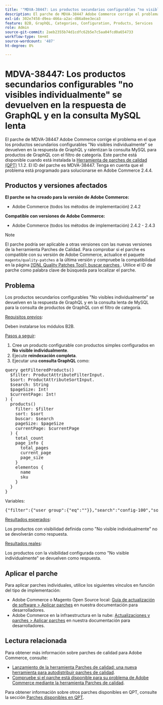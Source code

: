 ```yaml
---
title: '"MDVA-38447: Los productos secundarios configurables "no visibles individualmente" se devuelven en la respuesta de GraphQL y en la consulta MySQL lenta"'
description: El parche de MDVA-38447 Adobe Commerce corrige el problema en el que los productos secundarios configurables "No visibles individualmente" se devuelven en la respuesta de GraphQL y ralentizan la consulta MySQL para productos de GraphQL con el filtro de categoría. Este parche está disponible cuando está instalada la [Quality Patches Tool (QPT)](/help/announcements/adobe-commerce-announcements/magento-quality-patches-released-new-tool-to-self-serve-quality-patches.md) 1.1.2. El ID del parche es MDVA-38447. Tenga en cuenta que el problema está programado para solucionarse en Adobe Commerce 2.4.4.
exl-id: 302e7458-d9ea-466a-a2ac-d86a8ee3eca3
feature: B2B, GraphQL, Categories, Configuration, Products, Services
role: Admin
source-git-commit: 2aeb2355b74d1cdfc62b5e7c5aa04fcd0a654733
workflow-type: tm+mt
source-wordcount: '487'
ht-degree: 0%

---
```


# MDVA-38447: Los productos secundarios configurables &quot;no visibles individualmente&quot; se devuelven en la respuesta de GraphQL y en la consulta MySQL lenta

El parche de MDVA-38447 Adobe Commerce corrige el problema en el que los productos secundarios configurables &quot;No visibles individualmente&quot; se devuelven en la respuesta de GraphQL y ralentizan la consulta MySQL para productos de GraphQL con el filtro de categoría. Este parche está disponible cuando está instalada la [Herramienta de parches de calidad (QPT)](/help/announcements/adobe-commerce-announcements/magento-quality-patches-released-new-tool-to-self-serve-quality-patches.md) 1.1.2. El ID del parche es MDVA-38447. Tenga en cuenta que el problema está programado para solucionarse en Adobe Commerce 2.4.4.

## Productos y versiones afectados

**El parche se ha creado para la versión de Adobe Commerce:**

* Adobe Commerce (todos los métodos de implementación) 2.4.2

**Compatible con versiones de Adobe Commerce:**

* Adobe Commerce (todos los métodos de implementación) 2.4.2 - 2.4.3

>[!NOTE]
>
>El parche podría ser aplicable a otras versiones con las nuevas versiones de la herramienta Parches de Calidad. Para comprobar si el parche es compatible con su versión de Adobe Commerce, actualice el paquete `magento/quality-patches` a la última versión y compruebe la compatibilidad en la página [[!DNL Quality Patches Tool]: buscar parches ](https://experienceleague.adobe.com/tools/commerce-quality-patches/index.html). Utilice el ID de parche como palabra clave de búsqueda para localizar el parche.

## Problema

Los productos secundarios configurables &quot;No visibles individualmente&quot; se devuelven en la respuesta de GraphQL y en la consulta lenta de MySQL para la consulta de productos de GraphQL con el filtro de categoría.

<u>Requisitos previos</u>:

Deben instalarse los módulos B2B.

<u>Pasos a seguir</u>:

1. Cree un producto configurable con productos simples configurados en **No visible individualmente**.
1. Ejecute **reindexación completa**.
1. Ejecutar una **consulta GraphQL** como:

<pre>query getFilteredProducts()
  $filter: ProductAttributeFilterInput.
  $sort: ProductAttributeSortInput.
  $search: String
  $pageSize: Int!
  $currentPage: Int!
) {
  products()
    filter: $filter
    sort: $sort
    buscar: $search
    pageSize: $pageSize
    currentPage: $currentPage
  ) {
    total_count
    page_info {
      total_pages
      current_page
      page_size
    }
    elementos {
      name
      sku
    }
  }
}</pre>

Variables:

<pre>{"filter":{"user_group":{"eq":""}},"search":"config-100","sort":{},"pageSize":200,"currentPage":1}
</pre>

<u>Resultados esperados</u>:

Los productos con visibilidad definida como &quot;No visible individualmente&quot; no se devolverán como respuesta.

<u>Resultados reales</u>:

Los productos con la visibilidad configurada como &quot;No visible individualmente&quot; se devuelven como respuesta.

## Aplicar el parche

Para aplicar parches individuales, utilice los siguientes vínculos en función del tipo de implementación:

* Adobe Commerce o Magento Open Source local: [Guía de actualización de software > Aplicar parches](https://experienceleague.adobe.com/en/docs/commerce-operations/tools/quality-patches-tool/usage) en nuestra documentación para desarrolladores.
* Adobe Commerce en la infraestructura en la nube: [Actualizaciones y parches > Aplicar parches](https://experienceleague.adobe.com/en/docs/commerce-cloud-service/user-guide/develop/upgrade/apply-patches) en nuestra documentación para desarrolladores.

## Lectura relacionada

Para obtener más información sobre parches de calidad para Adobe Commerce, consulte:

* [Lanzamiento de la herramienta Parches de calidad: una nueva herramienta para autodistribuir parches de calidad](/help/announcements/adobe-commerce-announcements/magento-quality-patches-released-new-tool-to-self-serve-quality-patches.md).
* [Compruebe si el parche está disponible para su problema de Adobe Commerce mediante la herramienta Parches de calidad](/help/support-tools/patches-available-in-qpt-tool/check-patch-for-magento-issue-with-magento-quality-patches.md).

Para obtener información sobre otros parches disponibles en QPT, consulte la sección [Parches disponibles en QPT](https://support.magento.com/hc/en-us/sections/360010506631-Patches-available-in-QPT-tool-).
